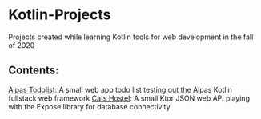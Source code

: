 # Kotlin-Projects
Projects created while learning Kotlin tools for web development in the fall of 2020

## Contents:
[Alpas Todolist](https://github.com/jhunschejones/Kotlin-Projects/tree/master/alpas-todolist): A small web app todo list testing out the Alpas Kotlin fullstack web framework
[Cats Hostel](https://github.com/jhunschejones/Kotlin-Projects/tree/master/CatsHostel): A small Ktor JSON web API playing with the Expose library for database connectivity
